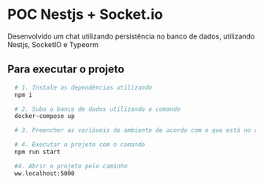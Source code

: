 # POC Nestjs + Socket.io

Desenvolvido um chat utilizando persistência no banco de dados, utilizando Nestjs, SocketIO e Typeorm

## Para executar o projeto

```sh
  # 1. Instale as dependências utilizando
  npm i

  # 2. Suba o banco de dados utilizando o comando
  docker-compose up

  # 3. Preencher as variáveis de ambiente de acordo com o que está no docker-compose

  # 4. Executar o projeto com o comando
  npm run start

  #4. Abrir o projeto pelo caminho
  ww.localhost:5000

```
